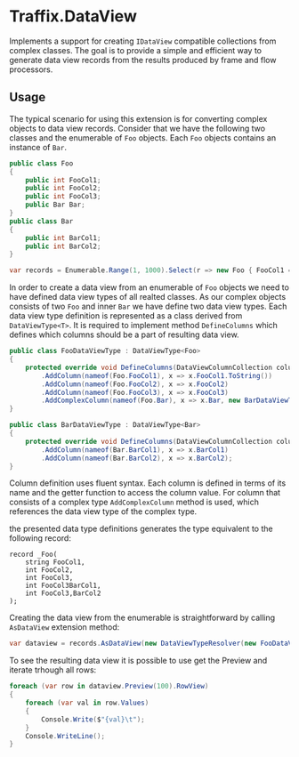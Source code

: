 ﻿# Traffix.DataView

Implements a support for creating `IDataView` compatible collections from complex classes. 
The goal is to provide a simple and efficient way to generate data view records from the results
produced by frame and flow processors.


## Usage

The typical scenario for using this extension is for converting complex objects to data view records.
Consider that we have the following two classes and the enumerable of `Foo` objects. Each `Foo` objects 
contains an instance of `Bar`. 

```csharp
public class Foo
{
    public int FooCol1;
    public int FooCol2;
    public int FooCol3;
    public Bar Bar;
}
public class Bar
{
    public int BarCol1;
    public int BarCol2;
}

var records = Enumerable.Range(1, 1000).Select(r => new Foo { FooCol1 = r, FooCol2 = r * 2, FooCol3 = r * 3, Bar = new Bar {BarCol1 = r, BarCol2 = r* 2 }  });
```

In order to create a data view from an enumerable of `Foo` objects we need to have defined data view types of all realted classes. As our complex objects consists of
two `Foo` and inner `Bar` we have define two data view types. Each data view type definition 
is represented as a class derived from `DataViewType<T>`. It is required to implement method `DefineColumns` which 
defines which columns should be a part of resulting data view. 

```csharp
public class FooDataViewType : DataViewType<Foo>
{
    protected override void DefineColumns(DataViewColumnCollection columns) => columns
        .AddColumn(nameof(Foo.FooCol1), x => x.FooCol1.ToString())
        .AddColumn(nameof(Foo.FooCol2), x => x.FooCol2)
        .AddColumn(nameof(Foo.FooCol3), x => x.FooCol3)
        .AddComplexColumn(nameof(Foo.Bar), x => x.Bar, new BarDataViewType());
}

public class BarDataViewType : DataViewType<Bar>
{
    protected override void DefineColumns(DataViewColumnCollection columns) => columns
        .AddColumn(nameof(Bar.BarCol1), x => x.BarCol1)
        .AddColumn(nameof(Bar.BarCol2), x => x.BarCol2);
}
```
Column definition uses fluent syntax. Each column is defined in terms of its name and the getter function 
to access the column value. For column that consists of a complex type `AddComplexColumn` method is used, which references
the data view type of the complex type. 

the presented data type definitions generates the type equivalent to the following record:

```
record _Foo(
    string FooCol1,
    int FooCol2,
    int FooCol3,
    int FooCol3BarCol1,
    int FooCol3,BarCol2
);
```

Creating the data view from the enumerable is straightforward by calling `AsDataView` extension method:

```csharp
var dataview = records.AsDataView(new DataViewTypeResolver(new FooDataViewType(), new BarDataViewType()));
```

To see the resulting data view it is possible to use get the Preview and iterate trhough all rows: 

``` csharp
foreach (var row in dataview.Preview(100).RowView)
{
    foreach (var val in row.Values)
    {
        Console.Write($"{val}\t");
    }
    Console.WriteLine();
}
```